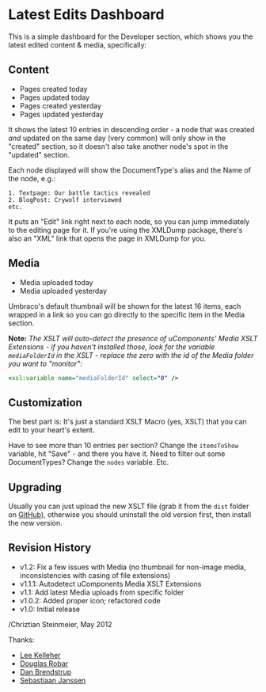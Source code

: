 # Latest Edits Dashboard

This is a simple dashboard for the Developer section, which shows you the latest edited content & media, specifically:

## Content

* Pages created today
* Pages updated today
* Pages created yesterday
* Pages updated yesterday

It shows the latest 10 entries in descending order - a node that was created *and* updated on the same day (very common) will only show in the "created" section, so it doesn't also take another node's spot in the "updated" section.

Each node displayed will show the DocumentType's alias and the Name of the node, e.g.:

	1. Textpage: Our battle tactics revealed
	2. BlogPost: Crywolf interviewed
	etc.

It puts an "Edit" link right next to each node, so you can jump immediately to the editing page for it. If you're using the XMLDump package, there's also an "XML" link that opens the page in XMLDump for you.

## Media

* Media uploaded today
* Media uploaded yesterday

Umbraco's default thumbnail will be shown for the latest 16 items, each wrapped in a link so you can go directly to the specific item in the Media section.

**Note:** *The XSLT will auto-detect the presence of uComponents' Media XSLT Extensions - if you haven't installed those, look for the variable `mediaFolderId` in the XSLT - replace the zero with the id of the Media folder you want to "monitor":*

```xslt
<xsl:variable name="mediaFolderId" select="0" />
```

## Customization

The best part is: It's just a standard XSLT Macro (yes, XSLT) that you can edit to your heart's extent.

Have to see more than 10 entries per section? Change the `itemsToShow` variable, hit "Save" - and there you have it.
Need to filter out some DocumentTypes? Change the `nodes` variable. Etc.

## Upgrading

Usually you can just upload the new XSLT file (grab it from the `dist` folder on [GitHub](https://github.com/greystate/LatestEditsDashboard/tree/master/dist)), otherwise you should uninstall the old version first, then install the new version.

## Revision History

* v1.2:   Fix a few issues with Media (no thumbnail for non-image media, inconsistencies with casing of file extensions)
* v1.1.1: Autodetect uComponents Media XSLT Extensions
* v1.1:   Add latest Media uploads from specific folder
* v1.0.2: Added proper icon; refactored code
* v1.0:   Initial release

/Chriztian Steinmeier, May 2012

Thanks:

* [Lee Kelleher](http:/twitter.com/leekelleher)
* [Douglas Robar](http://twitter.com/drobar)
* [Dan Brendstrup](http://twitter.com/bewildergeist)
* [Sebastiaan Janssen](http://twitter.com/cultiv)